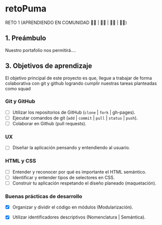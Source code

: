 # retoPuma
RETO 1 (APRENDIENDO EN COMUNIDAD   :woman_technologist: |  :woman_technologist: | :man_technologist: | :man_technologist:)

## 1. Preámbulo
Nuestro portafolio nos permitirá....
## 3. Objetivos de aprendizaje
El objetivo principal de este proyecto es que, llegue a trabajar de forma colaborativa con git y github logrando  cumplir nuestras tareas planteadas como squad

### Git y GitHub
- [ ] Utilizar los repositorios de GitHub (`clone` | `fork` | gh-pages).
- [ ] Ejecutar comandos de git (`add` | `commit` | `pull` | `status` | `push`).
- [ ] Colaborar en Github (pull requests).
### UX
- [ ] Diseñar la aplicación pensando y entendiendo al usuario.


### HTML y CSS
- [ ] Entender y reconocer por qué es importante el HTML semántico.
- [ ] Identificar y entender tipos de selectores en CSS.
- [ ] Construir tu aplicación respetando el diseño planeado (maquetación).

### Buenas prácticas de desarrollo
- [x] Organizar y dividir el código en módulos (Modularización).
- [x] Utilizar identificadores descriptivos (Nomenclatura | Semántica).

